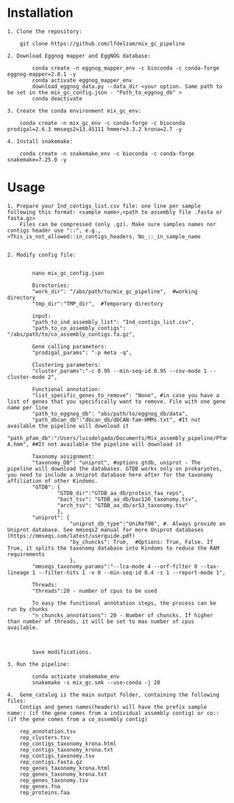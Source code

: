 # Installation

	1. Clone the repository:

		git clone https://github.com/lfdelzam/mix_gc_pipeline

	2. Download Eggnog mapper and EggNOG database:

			conda create -n eggnog_mapper_env -c bioconda -c conda-forge eggnog-mapper=2.0.1 -y
			conda activate eggnog_mapper_env
			download_eggnog_data.py --data_dir <your option. Same path to be set in the mix_gc_config.json - "Path_to_eggnog_db" >
			conda deactivate

	3. Create the conda environment mix_gc_env:

		conda create -n mix_gc_env -c conda-forge -c bioconda prodigal=2.6.3 mmseqs2=13.45111 hmmer=3.3.2 krona=2.7 -y

	4. Install snakemake:

		conda create -n snakemake_env -c bioconda -c conda-forge snakemake=7.25.0 -y

# Usage

	1. Prepare your Ind_contigs_list.csv file: one line per sample following this format: <sample name>,<path to assembly file .fasta or fasta.gz>
 		Files can be compressed (only .gz). Make sure samples names nor contigs header use "::", e.g., >This_is_not_allowed::in_contigs_headers, No_::_in_sample_name 


	2. Modify config file:


			nano mix_gc_config.json

			Directories:
			"work_dir": "/abs/path/to/mix_gc_pipeline",  #working directory
			"tmp_dir":"TMP_dir",  #Temporary directory

			input:
			"path_to_ind_assembly_list": "Ind_contigs_list.csv",
			"path_to_co_assembly_contigs": "/abs/path/to/co_assembly_contigs.fa.gz",

			Gene calling parameters:
			"prodigal_params": "-p meta -q",

			Clustering parameters:
			"cluster_params":"-c 0.95 --min-seq-id 0.95 --cov-mode 1 --cluster-mode 2",

			Functional annotation:
			"list_specific_genes_to_remove": "None", #in case you have a list of genes that you specifically want to remove. File with one gene name per line
			"path_to_eggnog_db": "abs/path/to/eggnog_db/data",
			"path_dbcan_db":"dbcan_db/dbCAN-fam-HMMs.txt", #It not available the pipeline will download it
			"path_pfam_db":"/Users/luisdelgado/Documents/Mix_assembly_pipeline/Pfam_db/Pfam-A.hmm", ##It not available the pipeline will download it

			Taxonomy assignment:
			"taxonomy_DB": "uniprot", #options gtdb, uniprot - The pipeline will download the databases. GTDB works only on prokaryotes, you need to include a Uniprot database here after for the taxonomy affiliation of other Kindoms.  
			"GTDB": {
			        "GTDB_dir":"GTDB_aa_db/protein_faa_reps",
			        "bact_tsv": "GTDB_aa_db/bac120_taxonomy.tsv",
			        "arch_tsv": "GTDB_aa_db/ar53_taxonomy.tsv"
			        },
			"uniprot": {
			            "uniprot_db_type":"UniRef90", #. Always provide an Uniprot database. See mmseqs2 manual for more Uniprot databases (https://mmseqs.com/latest/userguide.pdf)
			            "by_chuncks": True,  #Options: True, False. If True, it splits the taxonomy database into Kindoms to reduce the RAM requirements
			            },
			"mmseqs_taxonomy_params":"--lca-mode 4 --orf-filter 0 --tax-lineage 1 --filter-hits 1 -v 0 --min-seq-id 0.4 -s 1 --report-mode 1",

			Threads:
			"threads":20 - number of cpus to be used

			To easy the functional annotation steps, the process can be run by chunks
			"n_chuncks_annotations": 20 - Number of chuncks. If higher than number of threads, it will be set to max number of cpus available.



			Save modifications.

	3. Run the pipeline:

			conda activate snakemake_env
			snakemake -s mix_gc.smk --use-conda -j 20

	4.	Gene_catalog is the main output folder, containing the following files:
 		Contigs and genes names(headers) will have the prefix sample name:: (if the gene comes from a individual assembly contig) or co:: (if the gene comes from a co_assembly contig)
   
		rep_annotation.tsv
		rep_clusters.tsv
		rep_contigs_taxonomy_krona.html
		rep_contigs_taxonomy_krona.txt
		rep_contigs_taxonomy.tsv
		rep_contigs.fasta.gz
		rep_genes_taxonomy_krona.html
		rep_genes_taxonomy_krona.txt
		rep_genes_taxonomy.tsv
		rep_genes.fna
		rep_proteins.faa
